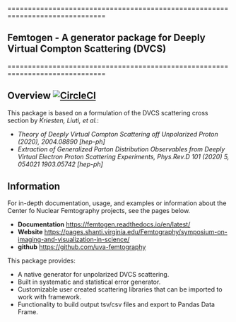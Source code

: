==============================================================================
## Femtogen - A generator package for Deeply Virtual Compton Scattering (DVCS)
==============================================================================
## Overview [![CircleCI](https://circleci.com/gh/jrhosk/femtogen.svg?style=shield)](https://app.circleci.com/pipelines/github/jrhosk/femtogen)
This package is based on a formulation of the DVCS scattering cross section by *Kriesten, Liuti, et al.*:
- *Theory of Deeply Virtual Compton Scattering off Unpolarized Proton (2020), 2004.08890 [hep-ph]*
- *Extraction of Generalized Parton Distribution Observables from Deeply Virtual Electron Proton
   Scattering Experiments, Phys.Rev.D 101 (2020) 5, 054021 1903.05742 [hep-ph]*
   
 ## Information
 For in-depth documentation, usage, and examples or information about the Center fo Nuclear Femtography projects, see the pages below.
 - **Documentation** https://femtogen.readthedocs.io/en/latest/
 - **Website**  https://pages.shanti.virginia.edu/Femtography/symposium-on-imaging-and-visualization-in-science/
 - **github** https://github.com/uva-femtography
 
 This package provides:
 - A native generator for unpolarized DVCS scattering.
 - Built in systematic and statistical error generator.
 - Customizable user created scattering libraries that can be imported to work with framework.
 - Functionality to build output tsv/csv files and export to Pandas Data Frame.
    
 
 
